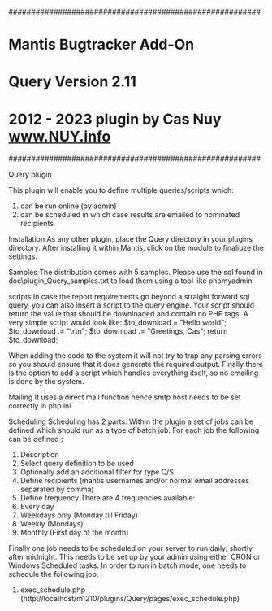 ########################################################
# 	Mantis Bugtracker Add-On
# 	Query Version 2.11
#	2012 - 2023 plugin by Cas Nuy www.NUY.info
########################################################

Query plugin

This plugin will enable you to define multiple queries/scripts which:
1. can be run online (by admin)
2. can be scheduled in which case results are emailed to nominated recipients

Installation
As any other plugin, place the Query directory in your plugins directory.
After installing it within Mantis, click on the module to finaliuze the settings.

Samples
The distribution comes with 5 samples.
Please use the sql found in doc\plugin_Query_samples.txt to load them using a tool like phpmyadmin.

scripts
In case the report requirements go beyond a straight forward sql query, you can also insert a script to the query engine.
Your script should return the value that should be downloaded and contain no PHP tags.
A very simple script would look like:
$to_download  = "Hello world";
$to_download .= "\r\n";
$to_download .= "Greetings, Cas";
return $to_download;

When adding the code to the system it will not try to trap any parsing errors so you should ensure that it does generate the required output.
Finally there is the option to add a script which handles everything itself, so no emailing is done by the system.

Mailing
It uses a direct mail function hence smtp host needs to be set correctly in php.ini

Scheduling
Scheduling has 2 parts.
Within the plugin a set of jobs can be defined which should run as a type of batch job.
For each job the following  can be defined :
1. Description
2. Select query definition to be used
3. Optionally add an additional  filter for type Q/S
4. Define recipients (mantis usernames and/or normal email addresses separated by comma)
5. Define frequency
There are 4 frequencies available:
1. Every day
2. Weekdays only (Monday till Friday)
3. Weekly (Mondays)
4. Monthly (First day of the month)

Finally one job needs to be scheduled on your server to run daily, shortly after midnight.
This needs to be set up by your admin using either CRON or Windows Scheduled tasks.
In order to run in batch mode, one needs to schedule the following job:
1. exec_schedule.php (http://localhost/m1210/plugins/Query/pages/exec_schedule.php)
